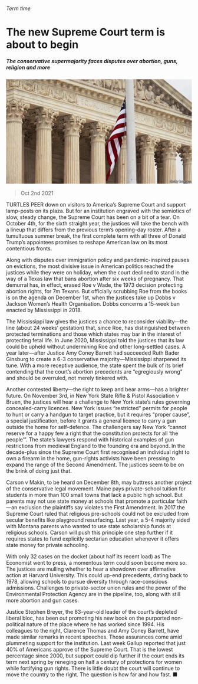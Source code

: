 ###### Term time

# The new Supreme Court term is about to begin 

##### The conservative supermajority faces disputes over abortion, guns, religion and more 

![image](images/20211002_usp503.jpg) 

> Oct 2nd 2021 

TURTLES PEER down on visitors to America’s Supreme Court and support lamp-posts on its plaza. But for an institution engraved with the semiotics of slow, steady change, the Supreme Court has been on a bit of a tear. On October 4th, for the sixth straight year, the justices will take the bench with a lineup that differs from the previous term’s opening-day roster. After a tumultuous summer break, the first complete term with all three of Donald Trump’s appointees promises to reshape American law on its most contentious fronts.

Along with disputes over immigration policy and pandemic-inspired pauses on evictions, the most divisive issue in American politics reached the justices while they were on holiday, when the court declined to stand in the way of a Texas law that bans abortion after six weeks of pregnancy. That demurral has, in effect, erased Roe v Wade, the 1973 decision protecting abortion rights, for 7m Texans. But officially scrubbing Roe from the books is on the agenda on December 1st, when the justices take up Dobbs v Jackson Women’s Health Organisation. Dobbs concerns a 15-week ban enacted by Mississippi in 2018.


The Mississippi law gives the justices a chance to reconsider viability—the line (about 24 weeks’ gestation) that, since Roe, has distinguished between protected terminations and those which states may bar in the interest of protecting fetal life. In June 2020, Mississippi told the justices that its law could be upheld without undermining Roe and other long-settled cases. A year later—after Justice Amy Coney Barrett had succeeded Ruth Bader Ginsburg to create a 6-3 conservative majority—Mississippi sharpened its tune. With a more receptive audience, the state spent the bulk of its brief contending that the court’s abortion precedents are “egregiously wrong” and should be overruled, not merely tinkered with.

Another contested liberty—the right to keep and bear arms—has a brighter future. On November 3rd, in New York State Rifle &amp; Pistol Association v Bruen, the justices will hear a challenge to New York state’s rules governing concealed-carry licences. New York issues “restricted” permits for people to hunt or carry a handgun to target practice, but it requires “proper cause”, a special justification, before it grants a general licence to carry a gun outside the home for self-defence. The challengers say New York “cannot reserve for a happy few a right that the constitution protects for all ‘the people’”. The state’s lawyers respond with historical examples of gun restrictions from medieval England to the founding era and beyond. In the decade-plus since the Supreme Court first recognised an individual right to own a firearm in the home, gun-rights activists have been pressing to expand the range of the Second Amendment. The justices seem to be on the brink of doing just that.

Carson v Makin, to be heard on December 8th, may buttress another project of the conservative legal movement. Maine pays private-school tuition for students in more than 100 small towns that lack a public high school. But parents may not use state money at schools that promote a particular faith—an exclusion the plaintiffs say violates the First Amendment. In 2017 the Supreme Court ruled that religious pre-schools could not be excluded from secular benefits like playground resurfacing. Last year, a 5-4 majority sided with Montana parents who wanted to use state scholarship funds at religious schools. Carson will push this principle one step further if it requires states to fund explicitly sectarian education whenever it offers state money for private schooling.

With only 32 cases on the docket (about half its recent load) as The Economist went to press, a momentous term could soon become more so. The justices are mulling whether to hear a showdown over affirmative action at Harvard University. This could up-end precedents, dating back to 1978, allowing schools to pursue diversity through race-conscious admissions. Challenges to private-sector union rules and the power of the Environmental Protection Agency are in the pipeline, too, along with still more abortion and gun cases.

Justice Stephen Breyer, the 83-year-old leader of the court’s depleted liberal bloc, has been out promoting his new book on the purported non-political nature of the place where he has worked since 1994. His colleagues to the right, Clarence Thomas and Amy Coney Barrett, have made similar remarks in recent speeches. Those assurances come amid plummeting support for the institution. Last week Gallup reported that just 40% of Americans approve of the Supreme Court. That is the lowest percentage since 2000, but support could dip further if the court ends its term next spring by reneging on half a century of protections for women while fortifying gun rights. There is little doubt the court will continue to move the country to the right. The question is how far and how fast. ■

